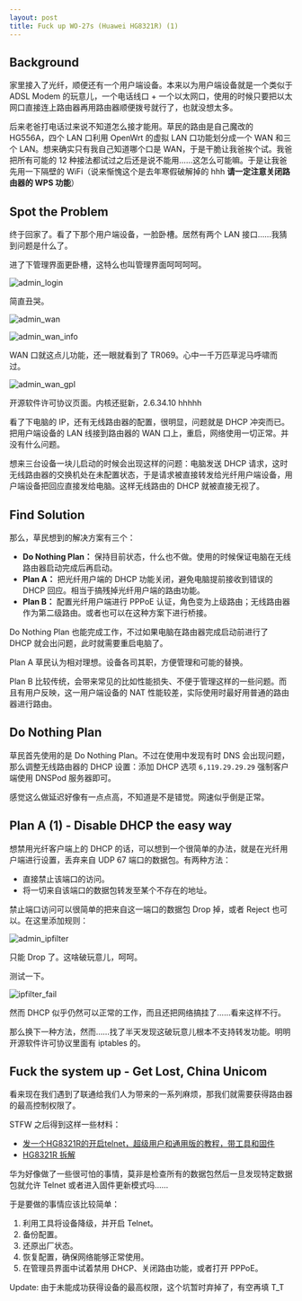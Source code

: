 ```yaml
---
layout: post
title: Fuck up WO-27s (Huawei HG8321R) (1)
---
```


## Background

家里接入了光纤，顺便还有一个用户端设备。本来以为用户端设备就是一个类似于 ADSL Modem 的玩意儿，一个电话线口 + 一个以太网口，使用的时候只要把以太网口直接连上路由器再用路由器顺便拨号就行了，也就没想太多。

后来老爸打电话过来说不知道怎么接才能用。草民的路由是自己魔改的 HG556A，四个 LAN 口利用 OpenWrt 的虚拟 LAN 口功能划分成一个 WAN 和三个 LAN。想来确实只有我自己知道哪个口是 WAN，于是干脆让我爸挨个试。我爸把所有可能的 12 种接法都试过之后还是说不能用……这怎么可能嘛。于是让我爸先用一下隔壁的 WiFi（说来惭愧这个是去年寒假破解掉的 hhh **请一定注意关闭路由器的 WPS 功能**）

<!-- more -->

## Spot the Problem

终于回家了。看了下那个用户端设备，一脸卧槽。居然有两个 LAN 接口……我猜到问题是什么了。

进了下管理界面更卧槽，这特么也叫管理界面呵呵呵呵。

![admin_login](http://blog.yichyaqc.cn/assets/images/fuck-up-wo27s/fuck_wo27s_admin_login.png)

简直丑哭。

![admin_wan](http://blog.yichyaqc.cn/assets/images/fuck-up-wo27s/fuck_wo27s_admin_wan.png)

![admin_wan_info](http://blog.yichyaqc.cn/assets/images/fuck-up-wo27s/fuck_wo27s_admin_wan_info.png)

WAN 口就这点儿功能，还一眼就看到了 TR069。心中一千万匹草泥马呼啸而过。

![admin_wan_gpl](http://blog.yichyaqc.cn/assets/images/fuck-up-wo27s/fuck_wo27s_admin_gpl.png)

开源软件许可协议页面。内核还挺新，2.6.34.10 hhhhh

看了下电脑的 IP，还有无线路由器的配置，很明显，问题就是 DHCP 冲突而已。把用户端设备的 LAN 线接到路由器的 WAN 口上，重启，网络使用一切正常。并没有什么问题。

想来三台设备一块儿启动的时候会出现这样的问题：电脑发送 DHCP 请求，这时无线路由器的交换机处在未配置状态，于是请求被直接转发给光纤用户端设备，用户端设备把回应直接发给电脑。这样无线路由的 DHCP 就被直接无视了。

## Find Solution

那么，草民想到的解决方案有三个：

* **Do Nothing Plan：** 保持目前状态，什么也不做。使用的时候保证电脑在无线路由器启动完成后再启动。
* **Plan A：** 把光纤用户端的 DHCP 功能关闭，避免电脑提前接收到错误的 DHCP 回应。相当于搞残掉光纤用户端的路由功能。
* **Plan B：** 配置光纤用户端进行 PPPoE 认证，角色变为上级路由；无线路由器作为第二级路由。或者也可以在这种方案下进行桥接。

Do Nothing Plan 也能完成工作，不过如果电脑在路由器完成启动前进行了 DHCP 就会出问题，此时就需要重启电脑了。

Plan A 草民认为相对理想。设备各司其职，方便管理和可能的替换。

Plan B 比较传统，会带来常见的比如性能损失、不便于管理这样的一些问题。而且有用户反映，这一用户端设备的 NAT 性能较差，实际使用时最好用普通的路由器进行路由。

## Do Nothing Plan

草民首先使用的是 Do Nothing Plan。不过在使用中发现有时 DNS 会出现问题，那么调整无线路由器的 DHCP 设置：添加 DHCP 选项 `6,119.29.29.29` 强制客户端使用 DNSPod 服务器即可。

感觉这么做延迟好像有一点点高，不知道是不是错觉。网速似乎倒是正常。

## Plan A (1) - Disable DHCP the easy way

想禁用光纤客户端上的 DHCP 的话，可以想到一个很简单的办法，就是在光纤用户端进行设置，丢弃来自 UDP 67 端口的数据包。有两种方法：

* 直接禁止该端口的访问。
* 将一切来自该端口的数据包转发至某个不存在的地址。

禁止端口访问可以很简单的把来自这一端口的数据包 Drop 掉，或者 Reject 也可以。在这里添加规则：

![admin_ipfilter](http://blog.yichyaqc.cn/assets/images/fuck-up-wo27s/fuck_wo27s_admin_ipfilter.png)

只能 Drop 了。这啥破玩意儿，呵呵。

测试一下。

![ipfilter_fail](http://blog.yichyaqc.cn/assets/images/fuck-up-wo27s/fuck_wo27s_ipfilter_fail.png)

然而 DHCP 似乎仍然可以正常的工作，而且还把网络搞挂了……看来这样不行。

那么换下一种方法，然而……找了半天发现这破玩意儿根本不支持转发功能。明明开源软件许可协议里面有 iptables 的。

## Fuck the system up - Get Lost, China Unicom

看来现在我们遇到了联通给我们人为带来的一系列麻烦，那我们就需要获得路由器的最高控制权限了。

STFW 之后得到这样一些材料：

* [发一个HG8321R的开启telnet，超级用户和通用版的教程，带工具和固件](http://www.chinadsl.net/forum.php?mod=viewthread&tid=124033)
* [HG8321R 拆解](http://www.chinadsl.net/forum.php?mod=viewthread&tid=124175)

华为好像做了一些很可怕的事情，莫非是检查所有的数据包然后一旦发现特定数据包就允许 Telnet 或者进入固件更新模式吗……

于是要做的事情应该比较简单：

1. 利用工具将设备降级，并开启 Telnet。
2. 备份配置。
3. 还原出厂状态。
4. 恢复配置，确保网络能够正常使用。
5. 在管理员界面中试着禁用 DHCP、关闭路由功能，或者打开 PPPoE。 

Update: 由于未能成功获得设备的最高权限，这个坑暂时弃掉了，有空再填 T_T

